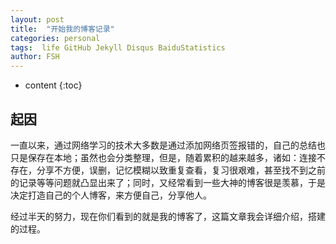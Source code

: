 ```yaml
---
layout: post
title:  "开始我的博客记录"
categories: personal
tags:  life GitHub Jekyll Disqus BaiduStatistics
author: FSH
---
```


* content
{:toc}

## 起因

一直以来，通过网络学习的技术大多数是通过添加网络页签报错的，自己的总结也只是保存在本地；虽然也会分类整理，但是，随着累积的越来越多，诸如：连接不存在，分享不方便，误删，记忆模糊以致重复查看，复习很艰难，甚至找不到之前的记录等等问题就凸显出来了；同时，又经常看到一些大神的博客很是羡慕，于是决定打造自己的个人博客，来方便自己，分享他人。

经过半天的努力，现在你们看到的就是我的博客了，这篇文章我会详细介绍，搭建的过程。
